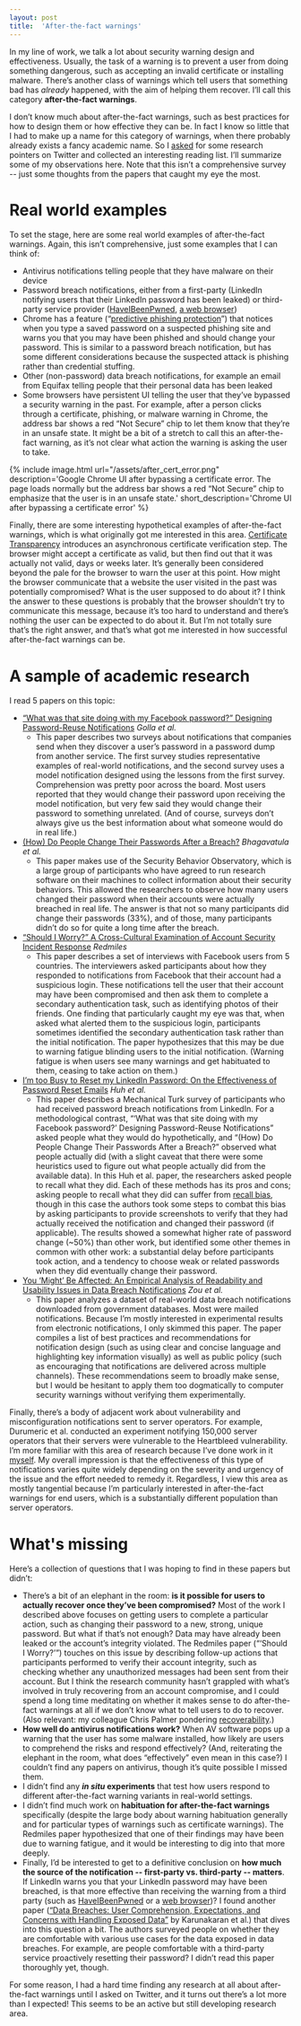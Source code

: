 ```yaml
---
layout: post
title:  'After-the-fact warnings'
---
```


In my line of work, we talk a lot about security warning design and
effectiveness. Usually, the task of a warning is to prevent a user from doing
something dangerous, such as accepting an invalid certificate or installing
malware. There’s another class of warnings which tell users that something bad
has _already_ happened, with the aim of helping them recover. I’ll call this
category **after-the-fact warnings**.

I don’t know much about after-the-fact warnings, such as best practices for how
to design them or how effective they can be. In fact I know so little that I had
to make up a name for this category of warnings, when there probably already
exists a fancy academic name. So I
[asked](https://twitter.com/estark37/status/1301545990848094208) for some
research pointers on Twitter and collected an interesting reading list. I’ll
summarize some of my observations here. Note that this isn’t a comprehensive
survey -- just some thoughts from the papers that caught my eye the most.

# Real world examples

To set the stage, here are some real world examples of after-the-fact warnings.
Again, this isn’t comprehensive, just some examples that I can think of:

* Antivirus notifications telling people that they have malware on their device
* Password breach notifications, either from a first-party (LinkedIn notifying
  users that their LinkedIn password has been leaked) or third-party service
  provider ([HaveIBeenPwned](https://haveibeenpwned.com/),
  [a web browser](https://security.googleblog.com/2019/12/better-password-protections-in-chrome.html))
* Chrome has a feature
  (“[predictive phishing protection](https://www.blog.google/technology/safety-security/new-security-protections-tailored-you/)”)
  that notices when you type a saved password on a suspected phishing site and
  warns you that you may have been phished and should change your password. This
  is similar to a password breach notification, but has some different
  considerations because the suspected attack is phishing rather than credential
  stuffing.
* Other (non-password) data breach notifications, for example an email from
  Equifax telling people that their personal data has been leaked
* Some browsers have persistent UI telling the user that they’ve bypassed a
  security warning in the past. For example, after a person clicks through a
  certificate, phishing, or malware warning in Chrome, the address bar shows a
  red “Not Secure” chip to let them know that they’re in an unsafe state. It
  might be a bit of a stretch to call this an after-the-fact warning, as it’s
  not clear what action the warning is asking the user to take.

{% include image.html url="/assets/after_cert_error.png" description='Google
Chrome UI after bypassing a certificate error. The page loads normally but the
address bar shows a red “Not Secure” chip to emphasize that the user is in an
unsafe state.' 
short_description='Chrome UI after bypassing a certificate error' %}

Finally, there are some interesting hypothetical examples of after-the-fact
warnings, which is what originally got me interested in this area.
[Certificate Transparency](https://emilymstark.com/2020/07/20/certificate-transparency-a-birds-eye-view.html)
introduces an asynchronous certificate verification step. The browser might
accept a certificate as valid, but then find out that it was actually not valid,
days or weeks later. It’s generally been considered beyond the pale for the
browser to warn the user at this point. How might the browser communicate that a
website the user visited in the past was potentially compromised? What is the
user supposed to do about it? I think the answer to these questions is probably
that the browser shouldn’t try to communicate this message, because it’s too
hard to understand and there’s nothing the user can be expected to do about it.
But I’m not totally sure that’s the right answer, and that’s what got me
interested in how successful after-the-fact warnings can be.

# A sample of academic research

I read 5 papers on this topic:

* [“What was that site doing with my Facebook password?” Designing Password-Reuse Notifications](https://www.mobsec.ruhr-uni-bochum.de/media/mobsec/veroeffentlichungen/2018/09/10/ccsf266-finalv1.pdf) _Golla et al._
    * This paper describes two surveys about notifications that companies send
      when they discover a user’s password in a password dump from another
      service. The first survey studies representative examples of real-world
      notifications, and the second survey uses a model notification designed
      using the lessons from the first survey. Comprehension was pretty poor
      across the board. Most users reported that they would change their
      password upon receiving the model notification, but very few said they
      would change their password to something unrelated. (And of course,
      surveys don’t always give us the best information about what someone would
      do in real life.)
* [(How) Do People Change Their Passwords After a Breach?](https://www.ieee-security.org/TC/SPW2020/ConPro/papers/bhagavatula-conpro20.pdf) _Bhagavatula et al._
    * This paper makes use of the Security Behavior Observatory, which is a
      large group of participants who have agreed to run research software on
      their machines to collect information about their security behaviors. This
      allowed the researchers to observe how many users changed their password
      when their accounts were actually breached in real life. The answer is
      that not so many participants did change their passwords (33%), and of
      those, many participants didn’t do so for quite a long time after the
      breach.
* [“Should I Worry?” A Cross-Cultural Examination of Account Security Incident Response](https://ieeexplore.ieee.org/stamp/stamp.jsp?tp=&arnumber=8835359) _Redmiles_
    * This paper describes a set of interviews with Facebook users from 5
      countries. The interviewers asked participants about how they responded to
      notifications from Facebook that their account had a suspicious login.
      These notifications tell the user that their account may have been
      compromised and then ask them to complete a secondary authentication task,
      such as identifying photos of their friends. One finding that particularly
      caught my eye was that, when asked what alerted them to the suspicious
      login, participants sometimes identified the secondary authentication task
      rather than the initial notification. The paper hypothesizes that this may
      be due to warning fatigue blinding users to the initial notification.
      (Warning fatigue is when users see many warnings and get habituated to
      them, ceasing to take action on them.)
* [I’m too Busy to Reset my LinkedIn Password: On the Effectiveness of Password Reset Emails](http://lersse-dl.ece.ubc.ca/record/316/files/CHI-17_huh_paper.pdf) _Huh et al._
    * This paper describes a Mechanical Turk survey of participants who had
      received password breach notifications from LinkedIn. For a methodological
      contrast, “‘What was that site doing with my Facebook password?’ Designing
      Password-Reuse Notifications” asked people what they would do
      hypothetically, and “(How) Do People Change Their Passwords After a
      Breach?” observed what people actually did (with a slight caveat that
      there were some heuristics used to figure out what people actually did
      from the available data). In this Huh et al. paper, the researchers asked
      people to recall what they did. Each of these methods has its pros and
      cons; asking people to recall what they did can suffer from [recall
      bias](https://en.wikipedia.org/wiki/Recall_bias), though in this case the
      authors took some steps to combat this bias by asking participants to
      provide screenshots to verify that they had actually received the
      notification and changed their password (if applicable). The results
      showed a somewhat higher rate of password change (~50%) than other work,
      but identified some other themes in common with other work: a substantial
      delay before participants took action, and a tendency to choose weak or
      related passwords when they did eventually change their password.
* [You ‘Might’ Be Affected: An Empirical Analysis of Readability and Usability Issues in Data Breach Notifications](https://yixinzou.github.io/publications/chi2019-zou.pdf) _Zou et al._
    * This paper analyzes a dataset of real-world data breach notifications
      downloaded from government databases. Most were mailed notifications.
      Because I’m mostly interested in experimental results from electronic
      notifications, I only skimmed this paper. The paper compiles a list of
      best practices and recommendations for notification design (such as using
      clear and concise language and highlighting key information visually) as
      well as public policy (such as encouraging that notifications are
      delivered across multiple channels). These recommendations seem to broadly
      make sense, but I would be hesitant to apply them too dogmatically to
      computer security warnings without verifying them experimentally.

Finally, there’s a body of adjacent work about vulnerability and
misconfiguration notifications sent to server operators. For example, Durumeric
et al. conducted an experiment notifying 150,000 server operators that their
servers were vulnerable to the Heartbleed vulnerability. I’m more familiar with
this area of research because I’ve done work in it
[myself](https://storage.googleapis.com/pub-tools-public-publication-data/pdf/06a75f932595f27a60092007965934c957b5de21.pdf).
My overall impression is that the effectiveness of this type of notifications
varies quite widely depending on the severity and urgency of the issue and the
effort needed to remedy it. Regardless, I view this area as mostly tangential
because I’m particularly interested in after-the-fact warnings for end users,
which is a substantially different population than server operators.

# What's missing

Here’s a collection of questions that I was hoping to find in these papers but
didn’t:

* There’s a bit of an elephant in the room: **is it possible for users to
  actually recover once they’ve been compromised?** Most of the work I described
  above focuses on getting users to complete a particular action, such as
  changing their password to a new, strong, unique password. But what if that’s
  not enough? Data may have already been leaked or the account’s integrity
  violated. The Redmiles paper (“‘Should I Worry?’”) touches on this issue by
  describing follow-up actions that participants performed to verify their
  account integrity, such as checking whether any unauthorized messages had been
  sent from their account. But I think the research community hasn’t grappled
  with what’s involved in truly recovering from an account compromise, and I
  could spend a long time meditating on whether it makes sense to do
  after-the-fact warnings at all if we don’t know what to tell users to do to
  recover. (Also relevant: my colleague Chris Palmer pondering
  [recoverability](https://noncombatant.org/2019/08/24/recoverability/).)
* **How well do antivirus notifications work?** When AV software pops up a
  warning that the user has some malware installed, how likely are users to
  comprehend the risks and respond effectively? (And, reiterating the elephant
  in the room, what does “effectively” even mean in this case?) I couldn’t find
  any papers on antivirus, though it’s quite possible I missed them.
* I didn’t find any **_in situ_ experiments** that test how users respond to
  different after-the-fact warning variants in real-world settings.
* I didn’t find much work on **habituation for after-the-fact warnings**
  specifically (despite the large body about warning habituation generally and
  for particular types of warnings such as certificate warnings). The Redmiles
  paper hypothesized that one of their findings may have been due to warning
  fatigue, and it would be interesting to dig into that more deeply.
* Finally, I’d be interested to get to a definitive conclusion on **how much the
  source of the notification -- first-party vs. third-party -- matters**. If
  LinkedIn warns you that your LinkedIn password may have been breached, is that
  more effective than receiving the warning from a third party (such as
  [HaveIBeenPwned](https://haveibeenpwned.com/) or a
  [web browser](https://security.googleblog.com/2019/12/better-password-protections-in-chrome.html))?
  I found another paper
  ([“Data Breaches: User Comprehension, Expectations, and Concerns with Handling Exposed Data”](https://research.google/pubs/pub47000/)
  by Karunakaran et al.) that dives into this question a bit. The authors
  surveyed people on whether they are comfortable with various use cases for
  the data exposed in data breaches. For example, are people comfortable with a
  third-party service proactively resetting their password? I didn’t read this
  paper thoroughly yet, though.

For some reason, I had a hard time finding any research at all about
after-the-fact warnings until I asked on Twitter, and it turns out there’s a lot
more than I expected! This seems to be an active but still developing research
area.